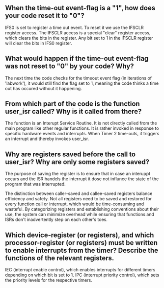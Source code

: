 ## When the time-out event-flag is a "1", how does your code reset it to "0"?
IFS0 is set to register a time out event. To reset it we use the IFSCLR register access. The IFSCLR access is a special "clear" register access, which clears the bits in the register. Any bit set to 1 in the IFSCLR register will clear the bits in IFS0 register.

##  What would happen if the time-out event-flag was not reset to "0" by your code? Why?
The next time the code checks for the timeout event flag (in iterations of 'labwork'), it would still find the flag set to 1, meaning the code thinks a time out has occured without it happening.

## From which part of the code is the function user_isr called? Why is it called from there?
The function is an Interupt Service Routine. It is not directly called from the main program like other regular functions. It is rather invoked in response to specific hardware events and interrupts. When Timer 2 time-outs, it triggers an interrupt and thereby invokes user_isr.

## Why are registers saved before the call to user_isr? Why are only some registers saved?
The purpose of saving the register is to ensure that in case an interuppt occurs and the ISR handels the interrupt it dose not influnce the state of the program that was interrupted. 

The distinction between caller-saved and callee-saved registers balance efficiency and safety. Not all registers need to be saved and restored for every function call or interrupt, which would be time-consuming and wasteful. By categorizing registers and establishing conventions about their use, the system can minimize overhead while ensuring that functions and ISRs don't inadvertently step on each other's toes.

## Which device-register (or registers), and which processor-register (or registers) must be written to enable interrupts from the timer? Describe the functions of the relevant registers.
IEC (interrupt enable control), which enables interrupts for different timers depending on which bit is set to 1.
IPC (interrupt priority control), which sets the priority levels for the respective timers.